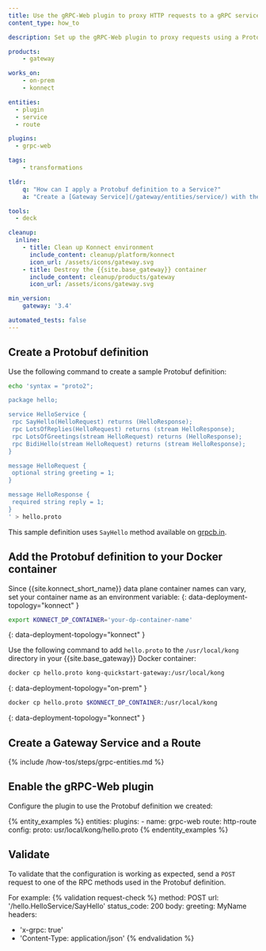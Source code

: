 ```yaml
---
title: Use the gRPC-Web plugin to proxy HTTP requests to a gRPC service
content_type: how_to

description: Set up the gRPC-Web plugin to proxy requests using a Protobuf definition.

products:
    - gateway

works_on:
    - on-prem
    - konnect

entities: 
  - plugin
  - service
  - route

plugins:
  - grpc-web

tags:
    - transformations

tldr:
    q: "How can I apply a Protobuf definition to a Service?"
    a: "Create a [Gateway Service](/gateway/entities/service/) with the `grpc` protocol, then create a [Route](/gateway/entities/route/) and enable the [gRPC-Web](/plugins/grpc-web/) plugin. Specify the path to your Protobuf file in the `config.proto` parameter."

tools:
  - deck

cleanup:
  inline:
    - title: Clean up Konnect environment
      include_content: cleanup/platform/konnect
      icon_url: /assets/icons/gateway.svg
    - title: Destroy the {{site.base_gateway}} container
      include_content: cleanup/products/gateway
      icon_url: /assets/icons/gateway.svg

min_version:
    gateway: '3.4'

automated_tests: false
---
```



## Create a Protobuf definition

Use the following command to create a sample Protobuf definition:

```sh
echo 'syntax = "proto2";

package hello;

service HelloService {
 rpc SayHello(HelloRequest) returns (HelloResponse);
 rpc LotsOfReplies(HelloRequest) returns (stream HelloResponse);
 rpc LotsOfGreetings(stream HelloRequest) returns (HelloResponse);
 rpc BidiHello(stream HelloRequest) returns (stream HelloResponse);
}

message HelloRequest {
 optional string greeting = 1;
}

message HelloResponse {
 required string reply = 1;
}
' > hello.proto
```

This sample definition uses `SayHello` method available on [grpcb.in](https://grpcb.in/).

## Add the Protobuf definition to your Docker container

Since {{site.konnect_short_name}} data plane container names can vary, set your container name as an environment variable:
{: data-deployment-topology="konnect" }
```sh
export KONNECT_DP_CONTAINER='your-dp-container-name'
```
{: data-deployment-topology="konnect" }

Use the following command to add `hello.proto` to the `/usr/local/kong` directory in your {{site.base_gateway}} Docker container:

```sh
docker cp hello.proto kong-quickstart-gateway:/usr/local/kong
```
{: data-deployment-topology="on-prem" }

```sh
docker cp hello.proto $KONNECT_DP_CONTAINER:/usr/local/kong
```
{: data-deployment-topology="konnect" }

## Create a Gateway Service and a Route

{% include /how-tos/steps/grpc-entities.md %}

## Enable the gRPC-Web plugin

Configure the plugin to use the Protobuf definition we created:

{% entity_examples %}
entities:
    plugins:
    - name: grpc-web
      route: http-route
      config:
        proto: usr/local/kong/hello.proto
{% endentity_examples %}

## Validate

To validate that the configuration is working as expected, send a `POST` request to one of the RPC methods used in the Protobuf definition.

For example:
{% validation request-check %}
method: POST
url: '/hello.HelloService/SayHello'
status_code: 200
body:
  greeting: MyName
headers:
  - 'x-grpc: true'
  - 'Content-Type: application/json'
{% endvalidation %}